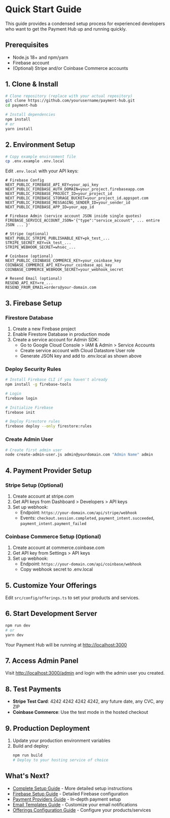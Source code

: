 # Quick Start Guide

This guide provides a condensed setup process for experienced developers who want to get the Payment Hub up and running quickly.

## Prerequisites

- Node.js 18+ and npm/yarn
- Firebase account
- (Optional) Stripe and/or Coinbase Commerce accounts

## 1. Clone & Install

```bash
# Clone repository (replace with your actual repository)
git clone https://github.com/yourusername/payment-hub.git
cd payment-hub

# Install dependencies
npm install
# or
yarn install
```

## 2. Environment Setup

```bash
# Copy example environment file
cp .env.example .env.local
```

Edit `.env.local` with your API keys:

```
# Firebase Config
NEXT_PUBLIC_FIREBASE_API_KEY=your_api_key
NEXT_PUBLIC_FIREBASE_AUTH_DOMAIN=your_project.firebaseapp.com
NEXT_PUBLIC_FIREBASE_PROJECT_ID=your_project_id
NEXT_PUBLIC_FIREBASE_STORAGE_BUCKET=your_project_id.appspot.com
NEXT_PUBLIC_FIREBASE_MESSAGING_SENDER_ID=your_sender_id
NEXT_PUBLIC_FIREBASE_APP_ID=your_app_id

# Firebase Admin (service account JSON inside single quotes)
FIREBASE_SERVICE_ACCOUNT_JSON='{"type":"service_account", ... entire JSON ... }'

# Stripe (optional)
NEXT_PUBLIC_STRIPE_PUBLISHABLE_KEY=pk_test_...
STRIPE_SECRET_KEY=sk_test_...
STRIPE_WEBHOOK_SECRET=whsec_...

# Coinbase (optional)
NEXT_PUBLIC_COINBASE_COMMERCE_KEY=your_coinbase_key
COINBASE_COMMERCE_API_KEY=your_coinbase_api_key
COINBASE_COMMERCE_WEBHOOK_SECRET=your_webhook_secret

# Resend Email (optional)
RESEND_API_KEY=re_...
RESEND_FROM_EMAIL=orders@your-domain.com
```

## 3. Firebase Setup

### Firestore Database

1. Create a new Firebase project
2. Enable Firestore Database in production mode
3. Create a service account for Admin SDK:
   - Go to Google Cloud Console > IAM & Admin > Service Accounts
   - Create service account with Cloud Datastore User role
   - Generate JSON key and add to .env.local as shown above

### Deploy Security Rules

```bash
# Install Firebase CLI if you haven't already
npm install -g firebase-tools

# Login
firebase login

# Initialize Firebase
firebase init

# Deploy Firestore rules
firebase deploy --only firestore:rules
```

### Create Admin User

```bash
# Create first admin user
node create-admin-user.js admin@yourdomain.com "Admin Name" admin
```

## 4. Payment Provider Setup

### Stripe Setup (Optional)

1. Create account at stripe.com
2. Get API keys from Dashboard > Developers > API keys
3. Set up webhook:
   - Endpoint: `https://your-domain.com/api/stripe/webhook`
   - Events: `checkout.session.completed`, `payment_intent.succeeded`, `payment_intent.payment_failed`

### Coinbase Commerce Setup (Optional)

1. Create account at commerce.coinbase.com
2. Get API key from Settings > API keys
3. Set up webhook:
   - Endpoint: `https://your-domain.com/api/coinbase/webhook`
   - Copy webhook secret to .env.local

## 5. Customize Your Offerings

Edit `src/config/offerings.ts` to set your products and services.

## 6. Start Development Server

```bash
npm run dev
# or
yarn dev
```

Your Payment Hub will be running at [http://localhost:3000](http://localhost:3000)

## 7. Access Admin Panel

Visit [http://localhost:3000/admin](http://localhost:3000/admin) and login with the admin user you created.

## 8. Test Payments

- **Stripe Test Card**: 4242 4242 4242 4242, any future date, any CVC, any ZIP
- **Coinbase Commerce**: Use the test mode in the hosted checkout

## 9. Production Deployment

1. Update your production environment variables
2. Build and deploy:
   ```bash
   npm run build
   # Deploy to your hosting service of choice
   ```

## What's Next?

- [Complete Setup Guide](../SETUP.md) - More detailed setup instructions
- [Firebase Setup Guide](./firebase-setup.md) - Detailed Firebase configuration
- [Payment Providers Guide](./payment-providers.md) - In-depth payment setup
- [Email Templates Guide](./email-templates.md) - Customize your email notifications
- [Offerings Configuration Guide](./offerings-configuration.md) - Configure your products/services 